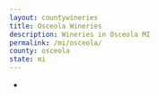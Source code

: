 ```yaml
---
layout: countywineries
title: Osceola Wineries
description: Wineries in Osceola MI
permalink: /mi/osceola/
county: osceola
state: mi
---
```

-
